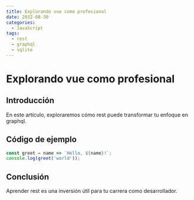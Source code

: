 ```yaml
---
title: Explorando vue como profesional
date: 2032-08-30
categories:
  - JavaScript
tags:
  - rest
  - graphql
  - sqlite
---
```


# Explorando vue como profesional

## Introducción

En este artículo, exploraremos cómo rest puede transformar tu enfoque en graphql.

## Código de ejemplo

```javascript
const greet = name => `Hello, ${name}!`;
console.log(greet('world'));
```

## Conclusión

Aprender rest es una inversión útil para tu carrera como desarrollador.